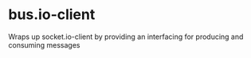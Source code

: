 bus.io-client
=============

Wraps up socket.io-client by providing an interfacing for producing and consuming messages
